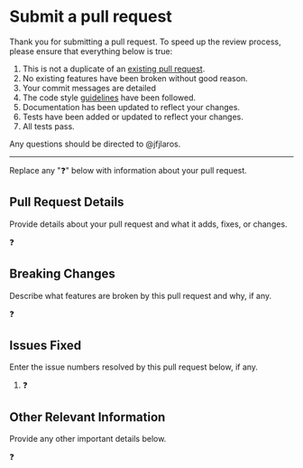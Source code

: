 # Submit a pull request
Thank you for submitting a pull request. To speed up the review process, please
ensure that everything below is true:

1. This is not a duplicate of an [existing pull request][1].
2. No existing features have been broken without good reason.
3. Your commit messages are detailed
4. The code style [guidelines][2] have been followed.
5. Documentation has been updated to reflect your changes.
6. Tests have been added or updated to reflect your changes.
7. All tests pass.

Any questions should be directed to @jfjlaros.

---

Replace any ":question:" below with information about your pull request.

## Pull Request Details
Provide details about your pull request and what it adds, fixes, or changes.

:question:

## Breaking Changes
Describe what features are broken by this pull request and why, if any.

:question:

## Issues Fixed
Enter the issue numbers resolved by this pull request below, if any.

1. :question:

## Other Relevant Information
Provide any other important details below.

:question:

[1]: https://github.com/jfjlaros/fastools/pulls
[2]: https://github.com/jfjlaros/fastools/blob/master/docs/CONTRIBUTING.md#code-style
